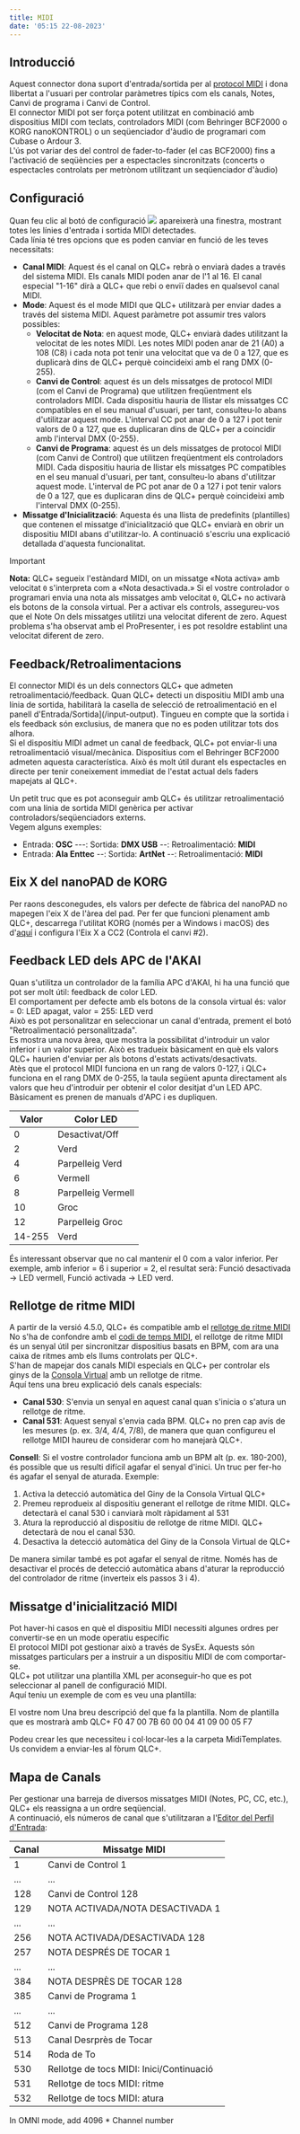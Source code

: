 ```yaml
---
title: MIDI
date: '05:15 22-08-2023'
---
```


Introducció
------------

Aquest connector dona suport d'entrada/sortida per al  [protocol MIDI](https://ca.wikipedia.org/wiki/MIDI) i dona llibertat a l'usuari per controlar paràmetres típics com els canals, Notes, Canvi de programa i Canvi de Control.  
El connector MIDI pot ser força potent utilitzat en combinació amb dispositius MIDI com teclats, controladors MIDI (com Behringer BCF2000 o KORG nanoKONTROL) o un seqüenciador d'àudio de programari com Cubase o Ardour 3.  
L'ús pot variar des del control de fader-to-fader (el cas BCF2000) fins a l'activació de seqüències per a espectacles sincronitzats (concerts o espectacles controlats per metrònom utilitzant un seqüenciador d'àudio)

Configuració
-------------

Quan feu clic al botó de configuració ![](/basics/configure.png) apareixerà una finestra, mostrant totes les línies d'entrada i sortida MIDI detectades.  
Cada línia té tres opcions que es poden canviar en funció de les teves necessitats:

* **Canal MIDI**: Aquest és el canal on QLC+ rebrà o enviarà dades a través del sistema MIDI. Els canals MIDI poden anar de l'1 al 16. El canal especial "1-16" dirà a QLC+ que rebi o enviï dades en qualsevol canal MIDI.
* **Mode**: Aquest és el mode MIDI que QLC+ utilitzarà per enviar dades a través del sistema MIDI. Aquest paràmetre pot assumir tres valors possibles:
    * **Velocitat de Nota**: en aquest mode, QLC+ enviarà dades utilitzant la velocitat de les notes MIDI. Les notes MIDI poden anar de 21 (A0) a 108 (C8) i cada nota pot tenir una velocitat que va de 0 a 127, que es duplicarà dins de QLC+ perquè coincideixi amb el rang DMX (0-255).
    * **Canvi de Control**: aquest és un dels missatges de protocol MIDI (com el Canvi de Programa) que utilitzen freqüentment els controladors MIDI. Cada dispositiu hauria de llistar els missatges CC compatibles en el seu manual d'usuari, per tant, consulteu-lo abans d'utilitzar aquest mode. L'interval CC pot anar de 0 a 127 i pot tenir valors de 0 a 127, que es duplicaran dins de QLC+ per a coincidir amb l'interval DMX (0-255).
    * **Canvi de Programa**: aquest és un dels missatges de protocol MIDI (com Canvi de Control) que utilitzen freqüentment els controladors MIDI. Cada dispositiu hauria de llistar els missatges PC compatibles en el seu manual d'usuari, per tant, consulteu-lo abans d'utilitzar aquest mode. L'interval de PC pot anar de 0 a 127 i pot tenir valors de 0 a 127, que es duplicaran dins de QLC+ perquè coincideixi amb l'interval DMX (0-255).
* **Missatge d'Inicialització**: Aquesta és una llista de predefinits (plantilles) que contenen el missatge d'inicialització que QLC+ enviarà en obrir un dispositiu MIDI abans d'utilitzar-lo. A continuació s'escriu una explicació detallada d'aquesta funcionalitat.

> [!IMPORTANT]
> **Nota:** QLC+ segueix l'estàndard MIDI, on un missatge «Nota activa» amb velocitat `0` s'interpreta com a «Nota desactivada.» Si el vostre controlador o programari envia una nota als missatges amb velocitat `0`, QLC+ no activarà els botons de la consola virtual. Per a activar els controls, assegureu-vos que el Note On dels missatges utilitzi una velocitat diferent de zero. Aquest problema s'ha observat amb el ProPresenter, i es pot resoldre establint una velocitat diferent de zero.

Feedback/Retroalimentacions
---------

El connector MIDI és un dels connectors QLC+ que admeten retroalimentació/feedback. Quan QLC+ detecti un dispositiu MIDI amb una línia de sortida, habilitarà la casella de selecció de retroalimentació en el panell d'Entrada/Sortida](/input-output). Tingueu en compte que la sortida i els feedback són exclusius, de manera que no es poden utilitzar tots dos alhora.  
Si el dispositiu MIDI admet un canal de feedback, QLC+ pot enviar-li una retroalimentació visual/mecànica. Dispositius com el Behringer BCF2000 admeten aquesta característica. Això és molt útil durant els espectacles en directe per tenir coneixement immediat de l'estat actual dels faders mapejats al QLC+.

Un petit truc que es pot aconseguir amb QLC+ és utilitzar retroalimentació com una línia de sortida MIDI genèrica per activar controladors/seqüenciadors externs.  
Vegem alguns exemples:

* Entrada: **OSC** ---\: Sortida: **DMX USB** --\: Retroalimentació: **MIDI**
* Entrada: **Ala Enttec** --\: Sortida: **ArtNet** --\: Retroalimentació: **MIDI**

Eix X del nanoPAD de KORG
-------------------

Per raons desconegudes, els valors per defecte de fàbrica del nanoPAD no mapegen l'eix X de l'àrea del pad. Per fer que funcioni plenament amb QLC+, descarrega l'utilitat KORG (només per a Windows i macOS) des d'[aquí](http://i.korg.com/SupportPage.aspx?productid=415) i configura l'Eix X a CC2 (Controla el canvi #2).

Feedback LED dels APC de l'AKAI
----------------------

Quan s'utilitza un controlador de la família APC d'AKAI, hi ha una funció que pot ser molt útil: feedback de color LED.  
El comportament per defecte amb els botons de la consola virtual és: valor = 0: LED apagat, valor = 255: LED verd  
Això es pot personalitzar en seleccionar un canal d'entrada, prement el botó "Retroalimentació personalitzada".  
Es mostra una nova àrea, que mostra la possibilitat d'introduir un valor inferior i un valor superior. Això es tradueix bàsicament en què els valors QLC+ haurien d'enviar per als botons d'estats activats/desactivats.  
Atès que el protocol MIDI funciona en un rang de valors 0-127, i QLC+ funciona en el rang DMX de 0-255, la taula següent apunta directament als valors que heu d'introduir per obtenir el color desitjat d'un LED APC. Bàsicament es prenen de manuals d'APC i es dupliquen.

| Valor | Color LED |
| --- | --- |
| 0 | Desactivat/Off |
| 2 | Verd |
| 4 | Parpelleig Verd |
| 6 | Vermell |
| 8 | Parpelleig Vermell |
| 10 | Groc |
| 12 | Parpelleig Groc |
| 14-255 | Verd |

És interessant observar que no cal mantenir el 0 com a valor inferior. Per exemple, amb inferior = 6 i superior = 2, el resultat serà: Funció desactivada -> LED vermell, Funció activada -> LED verd.

Rellotge de ritme MIDI
---------------

A partir de la versió 4.5.0, QLC+ és compatible amb el [rellotge de ritme MIDI](https://en.wikipedia.org/wiki/MIDI_beat_clock)  
No s'ha de confondre amb el [codi de temps MIDI](https://en.wikipedia.org/wiki/MIDI_timecode), el rellotge de ritme MIDI és un senyal útil per sincronitzar dispositius basats en BPM, com ara una caixa de ritmes amb els llums controlats per QLC+.  
S'han de mapejar dos canals MIDI especials en QLC+ per controlar els ginys de la [Consola Virtual](/virtual-console) amb un rellotge de ritme.  
Aquí tens una breu explicació dels canals especials:

* **Canal 530**: S'envia un senyal en aquest canal quan s'inicia o s'atura un rellotge de ritme.
* **Canal 531**: Aquest senyal s'envia cada BPM. QLC+ no pren cap avís de les mesures (p. ex. 3/4, 4/4, 7/8), de manera que quan configureu el rellotge MIDI haureu de considerar com ho manejarà QLC+.


**Consell**: Si el vostre controlador funciona amb un BPM alt (p. ex. 180-200), és possible que us resulti difícil agafar el senyal d'inici. Un truc per fer-ho és agafar el senyal de aturada. Exemple:

1. Activa la detecció automàtica del Giny de la Consola Virtual QLC+
2. Premeu reprodueix al dispositiu generant el rellotge de ritme MIDI. QLC+ detectarà el canal 530 i canviarà molt ràpidament al 531
3. Atura la reproducció al dispositiu de rellotge de ritme MIDI. QLC+ detectarà de nou el canal 530.
4. Desactiva la detecció automàtica del Giny de la Consola Virtual de QLC+

De manera similar també es pot agafar el senyal de ritme. Només has de desactivar el procés de detecció automàtica abans d'aturar la reproducció del controlador de ritme (inverteix els passos 3 i 4).

Missatge d'inicialització MIDI
---------------------------

Pot haver-hi casos en què el dispositiu MIDI necessiti algunes ordres per convertir-se en un mode operatiu específic  
El protocol MIDI pot gestionar això a través de SysEx. Aquests són missatges particulars per a instruir a un dispositiu MIDI de com comportar-se.  
QLC+ pot utilitzar una plantilla XML per aconseguir-ho que es pot seleccionar al panell de configuració MIDI.  
Aquí teniu un exemple de com es veu una plantilla:

<!DOCTYPE MidiTemplate>
<MidiTemplate>
<Creator>
<Author>El vostre nom</Author>
</Creator>
<Description>Una breu descripció del que fa la plantilla.</Description>
<Name>Nom de plantilla que es mostrarà amb QLC+</Name>
<InitMessage>F0 47 00 7B 60 00 04 41 09 00 05 F7</InitMessage>
</MidiTemplate>

Podeu crear les que necessiteu i col·locar-les a la carpeta MidiTemplates.  
Us convidem a enviar-les al fòrum QLC+.

Mapa de Canals
-----------------

Per gestionar una barreja de diversos missatges MIDI (Notes, PC, CC, etc.), QLC+ els reassigna a un ordre seqüencial.  
A continuació, els números de canal que s'utilitzaran a l'[Editor del Perfil d'Entrada](/input-output/input-profiles):

| Canal | Missatge MIDI |
| --- | --- |
| 1 | Canvi de Control 1 |
| ... | ... |
| 128 | Canvi de Control 128 |
| 129 | NOTA ACTIVADA/NOTA DESACTIVADA 1 |
| ... | ... |
| 256 | NOTA ACTIVADA/DESACTIVADA 128 |
| 257 | NOTA DESPRÉS DE TOCAR 1 |
| ... | ... |
| 384 | NOTA DESPRÈS DE TOCAR 128 |
| 385 | Canvi de Programa 1 |
| ... | ... |
| 512 | Canvi de Programa 128 |
| 513 | Canal Desrprès de Tocar |
| 514 | Roda de To |
| 530 | Rellotge de tocs MIDI: Inici/Continuació |
| 531 | Rellotge de tocs MIDI: ritme |
| 532 | Rellotge de tocs MIDI: atura |

In OMNI mode, add 4096 * Channel number
